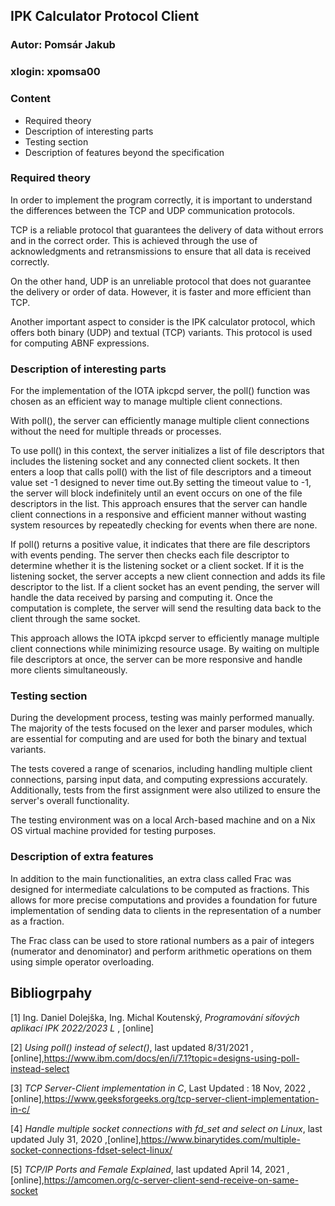 ## IPK Calculator Protocol Client

### Autor: Pomsár Jakub

### xlogin: xpomsa00
### Content
- Required theory
- Description of interesting parts 
- Testing section
- Description of features beyond the specification

### Required theory
In order to implement the program correctly, it is important to understand the differences between the TCP and UDP communication protocols.

TCP is a reliable protocol that guarantees the delivery of data without errors and in the correct order. This is achieved through the use of acknowledgments and retransmissions to ensure that all data is received correctly.

On the other hand, UDP is an unreliable protocol that does not guarantee the delivery or order of data. However, it is faster and more efficient than TCP.

Another important aspect to consider is the IPK calculator protocol, which offers both binary (UDP) and textual (TCP) variants. This protocol is used for computing ABNF expressions.

### Description of interesting parts 
For the implementation of the IOTA ipkcpd server, the poll() function was chosen as an efficient way to manage multiple client connections.

With poll(), the server can efficiently manage multiple client connections without the need for multiple threads or processes.

To use poll() in this context, the server initializes a list of file descriptors that includes the listening socket and any connected client sockets. It then enters a loop that calls poll() with the list of file descriptors and a timeout value set -1 designed to never time out.By setting the timeout value to -1, the server will block indefinitely until an event occurs on one of the file descriptors in the list. This approach ensures that the server can handle client connections in a responsive and efficient manner without wasting system resources by repeatedly checking for events when there are none.

If poll() returns a positive value, it indicates that there are file descriptors with events pending. The server then checks each file descriptor to determine whether it is the listening socket or a client socket. If it is the listening socket, the server accepts a new client connection and adds its file descriptor to the list. If a client socket has an event pending, the server will handle the data received by parsing and computing it. Once the computation is complete, the server will send the resulting data back to the client through the same socket.

This approach allows the IOTA ipkcpd server to efficiently manage multiple client connections while minimizing resource usage. By waiting on multiple file descriptors at once, the server can be more responsive and handle more clients simultaneously.

### Testing section
During the development process, testing was mainly performed manually. The majority of the tests focused on the lexer and parser modules, which are essential for computing and are used for both the binary and textual variants.

The tests covered a range of scenarios, including handling multiple client connections, parsing input data, and computing expressions accurately. Additionally, tests from the first assignment were also utilized to ensure the server's overall functionality.

The testing environment was on a local Arch-based machine and on a Nix OS virtual machine provided for testing purposes.

### Description of extra features
In addition to the main functionalities, an extra class called Frac was designed for intermediate calculations to be computed as fractions. This allows for more precise computations and provides a foundation for future implementation of sending data to clients in the representation of a number as a fraction.

The Frac class can be used to store rational numbers as a pair of integers (numerator and denominator) and perform arithmetic operations on them using simple operator overloading.


## Bibliogrpahy

<a id="1">[1]</a> Ing. Daniel Dolejška, Ing. Michal Koutenský,  _Programování síťových aplikací IPK 2022/2023 L_ , \[online\]

<a id="2">[2]</a> _Using poll() instead of select()_, last updated 8/31/2021 ,\[online\],https://www.ibm.com/docs/en/i/7.1?topic=designs-using-poll-instead-select

<a id="3">[3]</a> _TCP Server-Client implementation in C_, Last Updated : 18 Nov, 2022 ,\[online\],https://www.geeksforgeeks.org/tcp-server-client-implementation-in-c/

<a id="4">[4]</a> _Handle multiple socket connections with fd_set and select on Linux_, last updated July 31, 2020 ,\[online\],https://www.binarytides.com/multiple-socket-connections-fdset-select-linux/

<a id="5">[5]</a> _TCP/IP Ports and Female Explained_, last updated April 14, 2021 ,\[online\],https://amcomen.org/c-server-client-send-receive-on-same-socket